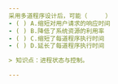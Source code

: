 ```yaml
---
采用多道程序设计后，可能（　　　）
- ( ) A.缩短对用户请求的响应时间 
- ( ) B.降低了系统资源的利用率 
- ( ) C.缩短了每道程序执行时间 
- ( ) D.延长了每道程序执行时间

> 知识点：进程状态与控制。

---
```

